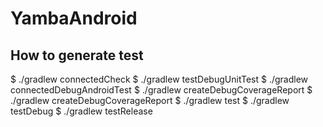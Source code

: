 # YambaAndroid

## How to generate test

$ ./gradlew connectedCheck
$ ./gradlew testDebugUnitTest
$ ./gradlew connectedDebugAndroidTest
$ ./gradlew createDebugCoverageReport
$ ./gradlew createDebugCoverageReport
$  ./gradlew test
$ ./gradlew testDebug
$ ./gradlew testRelease

